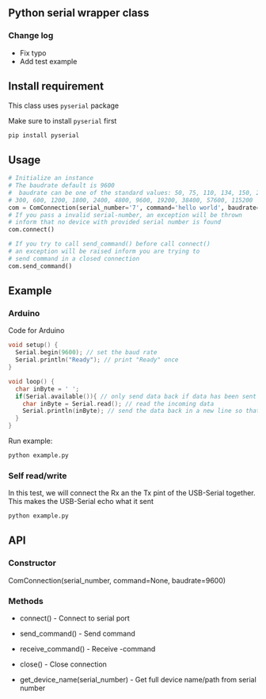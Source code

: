 ## Python serial wrapper class
### Change log

- Fix typo
- Add test example

## Install requirement

This class uses `pyserial` package

Make sure to install `pyserial` first

```python
pip install pyserial

```

## Usage

```python
# Initialize an instance
# The baudrate default is 9600
#  baudrate can be one of the standard values: 50, 75, 110, 134, 150, 200,
# 300, 600, 1200, 1800, 2400, 4800, 9600, 19200, 38400, 57600, 115200
com = ComConnection(serial_number='7', command='hello world', baudrate=9600)
# If you pass a invalid serial-number, an exception will be thrown
# inform that no device with provided serial number is found
com.connect()

# If you try to call send_command() before call connect()
# an exception will be raised inform you are trying to
# send command in a closed connection
com.send_command()
```

## Example

### Arduino
Code for Arduino
```C++
void setup() {
  Serial.begin(9600); // set the baud rate
  Serial.println("Ready"); // print "Ready" once
}

void loop() {
  char inByte = ' ';
  if(Serial.available()){ // only send data back if data has been sent
    char inByte = Serial.read(); // read the incoming data
    Serial.println(inByte); // send the data back in a new line so that it is not all one long line
  }
}
```

Run example:
```python
python example.py
```

### Self read/write

In this test, we will connect the Rx an the Tx pint of the USB-Serial together. This makes the USB-Serial echo what it sent

```python
python example.py
```

## API

### Constructor
ComConnection(serial_number, command=None, baudrate=9600)

### Methods

- connect() - Connect to serial port

- send_command() - Send command

- receive_command() - Receive -command

- close() - Close connection
- get_device_name(serial_number) - Get full device name/path from serial number

